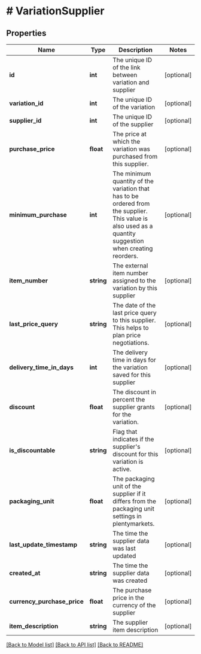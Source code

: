 # # VariationSupplier

## Properties

Name | Type | Description | Notes
------------ | ------------- | ------------- | -------------
**id** | **int** | The unique ID of the link between variation and supplier | [optional] 
**variation_id** | **int** | The unique ID of the variation | [optional] 
**supplier_id** | **int** | The unique ID of the supplier | [optional] 
**purchase_price** | **float** | The price at which the variation was purchased from this supplier. | [optional] 
**minimum_purchase** | **int** | The minimum quantity of the variation that has to be ordered from the supplier. This value is also used as a quantity suggestion when creating reorders. | [optional] 
**item_number** | **string** | The external item number assigned to the variation by this supplier | [optional] 
**last_price_query** | **string** | The date of the last price query to this supplier. This helps to plan price negotiations. | [optional] 
**delivery_time_in_days** | **int** | The delivery time in days for the variation saved for this supplier | [optional] 
**discount** | **float** | The discount in percent the supplier grants for the variation. | [optional] 
**is_discountable** | **string** | Flag that indicates if the supplier&#39;s discount for this variation is active. | [optional] 
**packaging_unit** | **float** | The packaging unit of the supplier if it differs from the packaging unit settings in plentymarkets. | [optional] 
**last_update_timestamp** | **string** | The time the supplier data was last updated | [optional] 
**created_at** | **string** | The time the supplier data was created | [optional] 
**currency_purchase_price** | **float** | The purchase price in the currency of the supplier | [optional] 
**item_description** | **string** | The supplier item description | [optional] 

[[Back to Model list]](../../README.md#documentation-for-models) [[Back to API list]](../../README.md#documentation-for-api-endpoints) [[Back to README]](../../README.md)



